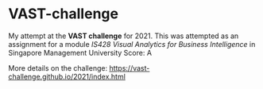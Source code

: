 # VAST-challenge

My attempt at the **VAST challenge** for 2021. This was attempted as an assignment for a module _IS428 Visual Analytics for Business Intelligence_ in Singapore Management University
Score: A

More details on the challenge:
https://vast-challenge.github.io/2021/index.html
